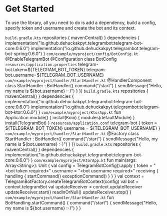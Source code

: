 # Get Started

To use the library, all you need to do is add a dependency, build a config, specify token and username and create the bot and its context.

<tabs id="bot-creating" group="telegram-bot-code">
    <tab title="Spring" group-key="spring">
        <code>build.gradle.kts</code>
        <code-block lang="kotlin">
            repositories {
                mavenCentral()
            }
            dependencies {
                implementation("io.github.dehuckakpyt.telegrambot:telegram-bot-core:0.6.0")
                implementation("io.github.dehuckakpyt.telegrambot:telegram-bot-spring:0.6.0")
            }
        </code-block>
        <code>com/example/myproject/config/BotConfig.kt</code>
        <code-block lang="kotlin">
            @EnableTelegramBot
            @Configuration
            class BotConfig
        </code-block>
        <code>resources/application.properties</code>
        <code-block>
            telegram-bot.token=${TELEGRAM_BOT_TOKEN}
            telegram-bot.username=${TELEGRAM_BOT_USERNAME}
        </code-block>
        <code>com/example/myproject/handler/StartHandler.kt</code>
        <code-block lang="kotlin">
            @HandlerComponent
            class StartHandler : BotHandler({
                command("/start") {
                    sendMessage("Hello, my name is ${bot.username} :-)")
                }
            })
        </code-block>
    </tab>
    <tab title="Ktor + Koin" group-key="ktor">
        <code>build.gradle.kts</code>
        <code-block lang="kotlin">
            repositories {
                mavenCentral()
            }
            dependencies {
                implementation("io.github.dehuckakpyt.telegrambot:telegram-bot-core:0.6.0")
                implementation("io.github.dehuckakpyt.telegrambot:telegram-bot-ktor:0.6.0")
            }
        </code-block>
        <code>com/example/myproject/KtorApp.kt</code>
        <code-block lang="kotlin">
            fun Application.module() {
                install(Koin) {
                    modules(defaultModule)
                }
                install(TelegramBot)
            }
        </code-block>
        <code>resources/application.conf</code>
        <code-block>
            telegram-bot {
                token = ${TELEGRAM_BOT_TOKEN}
                username = ${TELEGRAM_BOT_USERNAME}
            }
        </code-block>
        <code>com/example/myproject/handler/StartHandler.kt</code>
        <code-block lang="kotlin">
            @Factory
            class StartHandler : BotHandler({
                command("/start") {
                    sendMessage("Hello, my name is ${bot.username} :-)")
                }
            })
        </code-block>
    </tab>
    <tab title="Core" group-key="core">
        <code>build.gradle.kts</code>
        <code-block lang="kotlin">
            repositories {
                mavenCentral()
            }
            dependencies {
                implementation("io.github.dehuckakpyt.telegrambot:telegram-bot-core:0.6.0")
            }
        </code-block>
        <code>com/example/myproject/KtorApp.kt</code>
        <code-block lang="kotlin">
            fun main(args: Array&lt;String&gt;): Unit {
                val config = TelegramBotConfig().apply {
                    token = "&lt;bot token required&gt;"
                    username = "&lt;bot username required&gt;"
                    receiving {
                        handling {
                            startCommand()
                            exceptionCommand()
                        }
                    }
                }
                val context = TelegramBotFactory.createTelegramBotContext(config)
                val bot = context.telegramBot
                val updateReceiver = context.updateReceiver
                updateReceiver.start()
                readlnOrNull()
                updateReceiver.stop()
            }
        </code-block>
        <code>com/example/myproject/handler/StartHandler.kt</code>
        <code-block lang="kotlin">
            fun BotHandling.startCommand() {
                command("/start") {
                    sendMessage("Hello, my name is ${bot.username} :-)")
                }
            }
        </code-block>
    </tab>
</tabs>
